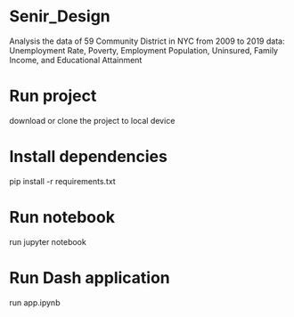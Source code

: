 # Senir_Design
Analysis the data of 59 Community District in NYC from 2009 to 2019
data: Unemployment Rate, Poverty, Employment Population, Uninsured, Family Income, and Educational Attainment
# Run project
download or clone the project to local device

# Install dependencies
pip install -r requirements.txt

# Run notebook
run jupyter notebook

# Run Dash application
run app.ipynb
